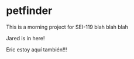 # petfinder
This is a morning project for SEI-119 blah blah blah

Jared is in here! 

Eric estoy aquí también!!!
